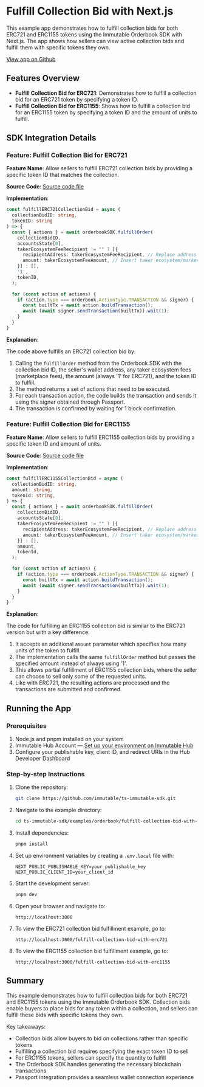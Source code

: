 <div class="display-none">

# Fulfill Collection Bid with Next.js

This example app demonstrates how to fulfill collection bids for both ERC721 and ERC1155 tokens using the Immutable Orderbook SDK with Next.js. The app shows how sellers can view active collection bids and fulfill them with specific tokens they own.

</div>

<div class="button-component">

[View app on Github](https://github.com/immutable/ts-immutable-sdk/tree/main/examples/orderbook/fulfill-collection-bid-with-nextjs)

</div>

## Features Overview

- **Fulfill Collection Bid for ERC721**: Demonstrates how to fulfill a collection bid for an ERC721 token by specifying a token ID.
- **Fulfill Collection Bid for ERC1155**: Shows how to fulfill a collection bid for an ERC1155 token by specifying a token ID and the amount of units to fulfill.

## SDK Integration Details

### Feature: Fulfill Collection Bid for ERC721

**Feature Name**: Allow sellers to fulfill ERC721 collection bids by providing a specific token ID that matches the collection.

**Source Code**: [Source code file](https://github.com/immutable/ts-immutable-sdk/blob/main/examples/orderbook/fulfill-collection-bid-with-nextjs/src/app/fulfill-collection-bid-with-erc721/page.tsx)

**Implementation**:

```typescript
const fulfillERC721CollectionBid = async (
  collectionBidID: string,
  tokenID: string
) => {
  const { actions } = await orderbookSDK.fulfillOrder(
    collectionBidID,
    accountsState[0],
    takerEcosystemFeeRecipient != "" ? [{
      recipientAddress: takerEcosystemFeeRecipient, // Replace address with your own marketplace address
      amount: takerEcosystemFeeAmount, // Insert taker ecosystem/marketplace fee here
    }] : [],
    '1',
    tokenID,
  );

  for (const action of actions) {
    if (action.type === orderbook.ActionType.TRANSACTION && signer) {
      const builtTx = await action.buildTransaction();
      await (await signer.sendTransaction(builtTx)).wait(1);
    }
  }
}
```

**Explanation**:

The code above fulfills an ERC721 collection bid by:

1. Calling the `fulfillOrder` method from the Orderbook SDK with the collection bid ID, the seller's wallet address, any taker ecosystem fees (marketplace fees), the amount (always '1' for ERC721), and the token ID to fulfill.
2. The method returns a set of actions that need to be executed.
3. For each transaction action, the code builds the transaction and sends it using the signer obtained through Passport.
4. The transaction is confirmed by waiting for 1 block confirmation.

### Feature: Fulfill Collection Bid for ERC1155

**Feature Name**: Allow sellers to fulfill ERC1155 collection bids by providing a specific token ID and amount of units.

**Source Code**: [Source code file](https://github.com/immutable/ts-immutable-sdk/blob/main/examples/orderbook/fulfill-collection-bid-with-nextjs/src/app/fulfill-collection-bid-with-erc1155/page.tsx)

**Implementation**:

```typescript
const fulfillERC1155CollectionBid = async (
  collectionBidID: string,
  amount: string,
  tokenId: string,
) => {
  const { actions } = await orderbookSDK.fulfillOrder(
    collectionBidID,
    accountsState[0],
    takerEcosystemFeeRecipient != "" ? [{
      recipientAddress: takerEcosystemFeeRecipient, // Replace address with your own marketplace address
      amount: takerEcosystemFeeAmount, // Insert taker ecosystem/marketplace fee here
    }] : [],
    amount,
    tokenId,
  );

  for (const action of actions) {
    if (action.type === orderbook.ActionType.TRANSACTION && signer) {
      const builtTx = await action.buildTransaction();
      await (await signer.sendTransaction(builtTx)).wait(1);
    }
  }
}
```

**Explanation**:

The code for fulfilling an ERC1155 collection bid is similar to the ERC721 version but with a key difference:

1. It accepts an additional `amount` parameter which specifies how many units of the token to fulfill.
2. The implementation calls the same `fulfillOrder` method but passes the specified amount instead of always using '1'.
3. This allows partial fulfillment of ERC1155 collection bids, where the seller can choose to sell only some of the requested units.
4. Like with ERC721, the resulting actions are processed and the transactions are submitted and confirmed.

## Running the App

### Prerequisites

1. Node.js and pnpm installed on your system
2. Immutable Hub Account — [Set up your environment on Immutable Hub](https://hub.immutable.com/)
3. Configure your publishable key, client ID, and redirect URIs in the Hub Developer Dashboard

### Step-by-step Instructions

1. Clone the repository:
   ```bash
   git clone https://github.com/immutable/ts-immutable-sdk.git
   ```

2. Navigate to the example directory:
   ```bash
   cd ts-immutable-sdk/examples/orderbook/fulfill-collection-bid-with-nextjs
   ```

3. Install dependencies:
   ```bash
   pnpm install
   ```

4. Set up environment variables by creating a `.env.local` file with:
   ```
   NEXT_PUBLIC_PUBLISHABLE_KEY=your_publishable_key
   NEXT_PUBLIC_CLIENT_ID=your_client_id
   ```

5. Start the development server:
   ```bash
   pnpm dev
   ```

6. Open your browser and navigate to:
   ```
   http://localhost:3000
   ```

7. To view the ERC721 collection bid fulfillment example, go to:
   ```
   http://localhost:3000/fulfill-collection-bid-with-erc721
   ```

8. To view the ERC1155 collection bid fulfillment example, go to:
   ```
   http://localhost:3000/fulfill-collection-bid-with-erc1155
   ```

## Summary

This example demonstrates how to fulfill collection bids for both ERC721 and ERC1155 tokens using the Immutable Orderbook SDK. Collection bids enable buyers to place bids for any token within a collection, and sellers can fulfill these bids with specific tokens they own.

Key takeaways:
- Collection bids allow buyers to bid on collections rather than specific tokens
- Fulfilling a collection bid requires specifying the exact token ID to sell
- For ERC1155 tokens, sellers can specify the quantity to fulfill
- The Orderbook SDK handles generating the necessary blockchain transactions
- Passport integration provides a seamless wallet connection experience 